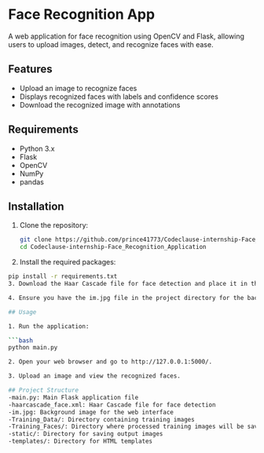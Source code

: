 # Face Recognition App

A web application for face recognition using OpenCV and Flask, allowing users to upload images, detect, and recognize faces with ease.

## Features

- Upload an image to recognize faces
- Displays recognized faces with labels and confidence scores
- Download the recognized image with annotations

## Requirements

- Python 3.x
- Flask
- OpenCV
- NumPy
- pandas

## Installation

1. Clone the repository:

   ```bash
   git clone https://github.com/prince41773/Codeclause-internship-Face_Recognition_Application.git
   cd Codeclause-internship-Face_Recognition_Application
2. Install the required packages:

  ```bash
  pip install -r requirements.txt
3. Download the Haar Cascade file for face detection and place it in the project directory. You can get it from here.

4. Ensure you have the im.jpg file in the project directory for the background image.

## Usage

1. Run the application:

  ```bash
  python main.py

2. Open your web browser and go to http://127.0.0.1:5000/.

3. Upload an image and view the recognized faces.

## Project Structure
-main.py: Main Flask application file
-haarcascade_face.xml: Haar Cascade file for face detection
-im.jpg: Background image for the web interface
-Training_Data/: Directory containing training images
-Training_Faces/: Directory where processed training images will be saved
-static/: Directory for saving output images
-templates/: Directory for HTML templates
